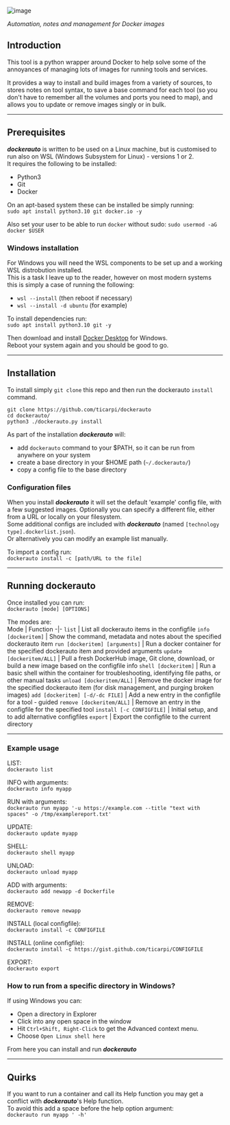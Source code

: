 ![image](https://github.com/ticarpi/dockerauto/assets/19988419/a63c89da-3834-4443-9cdb-ee84539d532b)

*Automation, notes and management for Docker images*

## Introduction
This tool is a python wrapper around Docker to help solve some of the annoyances of managing lots of images for running tools and services.  

It provides a way to install and build images from a variety of sources, to stores notes on tool syntax, to save a base command for each tool (so you don't have to remember all the volumes and ports you need to map), and allows you to update or remove images singly or in bulk.

---

## Prerequisites
***dockerauto*** is written to be used on a Linux machine, but is customised to run also on WSL (Windows Subsystem for Linux) - versions 1 or 2.  
It requires the following to be installed:
*  Python3
*  Git
*  Docker

On an apt-based system these can be installed be simply running:  
`sudo apt install python3.10 git docker.io -y`

Also set your user to be able to run `docker` without sudo:
`sudo usermod -aG docker $USER`


### Windows installation
For Windows you will need the WSL components to be set up and a working WSL distrobution installed.  
This is a task I leave up to the reader, however on most modern systems this is simply a case of running the following:  
*  `wsl --install` (then reboot if necessary)
*  `wsl --install -d ubuntu` (for example)

To install dependencies run:  
`sudo apt install python3.10 git -y`

Then download and install [Docker Desktop](https://www.docker.com/products/docker-desktop/) for Windows.  
Reboot your system again and you should be good to go.

---

## Installation
To install simply `git clone` this repo and then run the dockerauto `install` command.

```
git clone https://github.com/ticarpi/dockerauto
cd dockerauto/
python3 ./dockerauto.py install
```

As part of the installation ***dockerauto*** will:
*  add `dockerauto` command to your $PATH, so it can be run from anywhere on your system
*  create a base directory in your $HOME path (`~/.dockerauto/`)
*  copy a config file to the base directory

### Configuration files
When you install ***dockerauto*** it will set the default 'example' config file, with a few suggested images. Optionally you can specify a different file, either from a URL or locally on your filesystem.  
Some additional configs are included with ***dockerauto*** (named `[technology type].dockerlist.json`).  
Or alternatively you can modify an example list manually.  

To import a config run:  
`dockerauto install -c [path/URL to the file]`

---

## Running dockerauto
Once installed you can run:  
`dockerauto [mode] [OPTIONS]`

The modes are:  
Mode | Function
-|-
`list` | List all dockerauto items in the configfile
`info [dockeritem]` | Show the command, metadata and notes about the specified dockerauto item 
`run [dockeritem] [arguments]` | Run a docker container for the specified dockerauto item and provided arguments
`update [dockeritem/ALL]` | Pull a fresh DockerHub image, Git clone, download, or build a new image based on the configfile info
`shell [dockeritem]` | Run a basic shell within the container for troubleshooting, identifying file paths, or other manual tasks
`unload [dockeritem/ALL]` | Remove the docker image for the specified dockerauto item (for disk management, and purging broken images)
`add [dockeritem] [-d/-dc FILE]` | Add a new entry in the configfile for a tool - guided
`remove [dockeritem/ALL]` | Remove an entry in the configfile for the specified tool 
`install [-c CONFIGFILE]` | Initial setup, and to add alternative configfiles
`export` | Export the configfile to the current directory

---

### Example usage

LIST:  
`dockerauto list`

INFO with arguments:  
`dockerauto info myapp`

RUN with arguments:  
`dockerauto run myapp '-u https://example.com --title "text with spaces" -o /tmp/examplereport.txt'`

UPDATE:  
`dockerauto update myapp`

SHELL:  
`dockerauto shell myapp`

UNLOAD:  
`dockerauto unload myapp`

ADD with arguments:  
`dockerauto add newapp -d Dockerfile`

REMOVE:  
`dockerauto remove newapp`

INSTALL (local configfile):  
`dockerauto install -c CONFIGFILE`

INSTALL (online configfile):  
`dockerauto install -c https://gist.github.com/ticarpi/CONFIGFILE`

EXPORT:  
`dockerauto export`


### How to run from a specific directory in Windows?
If using Windows you can:
*  Open a directory in Explorer
*  Click into any open space in the window
*  Hit `Ctrl+Shift, Right-Click` to get the Advanced context menu.
*  Choose `Open Linux shell here`

From here you can install and run ***dockerauto***

---

## Quirks
If you want to run a container and call its Help function you may get a conflict with ***dockerauto***'s Help function.  
To avoid this add a space before the help option argument:  
`dockerauto run myapp ' -h'`
